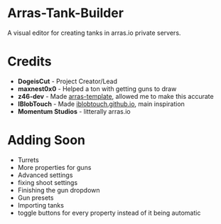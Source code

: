 # Arras-Tank-Builder
A visual editor for creating tanks in arras.io private servers.

# Credits
- **DogeisCut** - Project Creator/Lead
- **maxnest0x0** - Helped a ton with getting guns to draw
- **z46-dev** - Made [arras-template](https://github.com/z46-dev/arras-template), allowed me to make this accurate
- **IBlobTouch** - Made [iblobtouch.github.io](https://github.com/iblobtouch/iblobtouch.github.io), main inspiration
- **Momentum Studios** - litterally arras.io

# Adding Soon
- Turrets
- More properties for guns
- Advanced settings
- fixing shoot settings
- Finishing the gun dropdown
- Gun presets
- Importing tanks
- toggle buttons for every property instead of it being automatic

